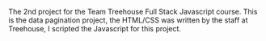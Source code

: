 The 2nd project for the Team Treehouse Full Stack Javascript course. This is the data pagination project, the HTML/CSS was written by the staff at Treehouse, I scripted the Javascript for this project.
